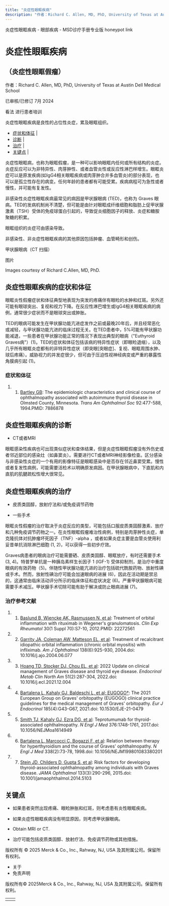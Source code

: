 ```yaml
---
title: "炎症性眼眶疾病"
description: "作者：Richard C. Allen, MD, PhD, University of Texas at Austin Dell Medical School"
---
```


﻿炎症性眼眶疾病 \- 眼部疾病 \- MSD诊疗手册专业版 honeypot link

# 炎症性眼眶疾病

## （炎症性眼眶假瘤）

作者：Richard C. Allen, MD, PhD, University of Texas at Austin Dell Medical School

已审核/已修订 7月 2024

看法 进行患者培训

炎症性眼眶疾病是良性的占位性炎症，累及眼眶组织。

- [症状和体征](#症状和体征_v958014_zh) \|
- [诊断](#诊断_v958017_zh) \|
- [治疗](#治疗_v958025_zh) \|
- [关键点](#关键点_v92045516_zh) \|

炎症性眼眶病，也称为眼眶假瘤，是一种可以影响眼眶内任何或所有结构的炎症。炎症反应可以为非特异性、肉芽肿性、或者血管炎性或反应性淋巴样增生。眼眶炎症可以是原发疾病(如IgG4相关眼眶疾病或肉芽肿合并多血管炎)的部分表现，也可以是孤立性存在的病变。任何年龄的患者都有可能受累。疾病病程可为急性或者慢性，并可能有复发性。

非感染性炎症性眼眶疾病最常见的病因是甲状腺眼病 (TED)，也称为 Graves 眼病。TED的发病机制尚不清楚，但可能是由针对眼眶成纤维细胞和脂肪上促甲状腺激素（TSH）受体的免疫球蛋白引起的，导致促炎细胞因子的释放、炎症和糖胺聚糖的积累。

眼眶组织的炎症可由感染导致。

非感染性、非炎症性眼眶疾病的其他原因包括肿瘤、血管畸形和创伤。

甲状腺眼病（CT 扫描）



图片

Images courtesy of Richard C.Allen, MD, PhD.

## 炎症性眼眶疾病的症状和体征

眼眶炎性假瘤症状和体征典型地表现为突发的疼痛伴有眼睑的水肿和红斑。另外还可能有眼球突出、复视和视力下降。在反应性淋巴增生或IgG4相关眼眶疾病的病例，通常很少症状而不是眼球突出或肿胀。

TED的眼病可能发生在甲状腺功能亢进症发作之前或最晚20年后，并且经常恶化或减轻，与甲状腺功能亢进的临床过程无关。在TED患者中，5%可能有甲状腺功能减退，一些患者在甲状腺功能正常的情况下表现出典型的眼病（"Euthyroid Graves病"）(1)。TED的症状和体征包括该病的特异性症状（即眼睑退缩），以及几乎所有眼眶炎症都有的非特异性症状（即突眼\[突眼症\]、复视、眼眶周围水肿、球后疼痛）。威胁视力的并发症很少，但可由于压迫性视神经病变或严重的暴露性角膜病引起 (1)。

### 症状和体征

1. 1. [Bartley GB](https://pubmed.ncbi.nlm.nih.gov/7886878/): The epidemiologic characteristics and clinical course of ophthalmopathy associated with autoimmune thyroid disease in Olmsted County, Minnesota. _Trans Am Ophthalmol Soc_ 92:477-588, 1994.PMID: 7886878


## 炎症性眼眶疾病的诊断

- CT或者MRI


眼眶感染性疾病也可出现类似症状和查体结果，但是炎症性眼眶假瘤没有外伤史或者邻近部位的感染灶（如鼻窦炎）。需要进行CT或者MRI神经影像检查。区分感染与非感染性炎症的一个有用的影像特征是眼眶感染中是否存在邻近鼻窦受累。慢性或者复发性病例，可能需要活检术以明确原发病因。在甲状腺眼病中，下直肌和内直肌的肌腱疏松性增大很常见。

## 炎症性眼眶疾病的治疗

- 皮质类固醇，放射疗法和/或免疫调节药物

- 一些手术


眼眶炎性假瘤的治疗取决于炎症反应的类型，可能包括口服皮质类固醇激素、放疗和几种免疫调节药物之一。在炎性眼眶假瘤难治性病例，特别是肉芽肿性炎症，单克隆抗体对抗肿瘤坏死因子（TNF）-alpha ，或者如果炎症主要是血管炎使用利妥昔单抗消除淋巴细胞 (1, 2)，可以获得一些初步疗效。

Graves病患者的眼病治疗可能需要硒、皮质类固醇、眼眶放疗，有时还需要手术 (3, 4)。特普罗单抗是一种胰岛素样生长因子 1 (IGF-1) 受体抑制剂，是治疗中重度眼病的有效药物（5)。伴随性甲状腺功能亢进的治疗包括硫代酰胺药物、放射性碘或手术。然而，放射性碘治疗可能会加速眼病的进展 (6)，因此在活动期是禁忌的，这通常由临床活动评分所示的临床体征和症状决定 (6)。严重甲状腺眼病可能需要手术减压。甲状腺手术切除可能有助于解决或防止眼病进展 (7)。

### 治疗参考文献

1. 1. [Baslund B, Wiencke AK, Rasmussen N, et al](https://pubmed.ncbi.nlm.nih.gov/22272561/): Treatment of orbital inflammation with rituximab in Wegener's granulomatosis. _Clin Exp Rheumatol_ 30(1 Suppl 70):S7-10, 2012.PMID: 22272561

2. 2. [Garrity JA, Coleman AW, Matteson EL, et al](https://pubmed.ncbi.nlm.nih.gov/15629282/): Treatment of recalcitrant idiopathic orbital inflammation (chronic orbital myositis) with infliximab. _Am J Ophthalmol_ 138(6):925-930, 2004.doi: 10.1016/j.ajo.2004.06.077

3. 3. [Hoang TD, Stocker DJ, Chou EL, et al](https://www.ncbi.nlm.nih.gov/pmc/articles/PMC9174594/): 2022 Update on clinical management of Graves disease and thyroid eye disease. _Endocrinol Metab Clin North Am_ 51(2):287-304, 2022.doi: 10.1016/j.ecl.2021.12.004

4. 4. [Bartalena L, Kahaly GJ, Baldeschi L, et al; EUGOGO†](https://pubmed.ncbi.nlm.nih.gov/34297684/): The 2021 European Group on Graves' orbitopathy (EUGOGO) clinical practice guidelines for the medical management of Graves' orbitopathy. _Eur J Endocrinol_ 185(4):G43-G67, 2021.doi: 10.1530/EJE-21-0479

5. 5. [Smith TJ, Kahaly GJ, Ezra DG, et al](https://pubmed.ncbi.nlm.nih.gov/28467880/): Teprotumumab for thyroid-associated ophthalmopathy. _N Engl J Med_ 376:1748-1761, 2017.doi: 10.1056/NEJMoa1614949

6. 6. [Bartalena L, Marcocci C, Bogazzi F, et al](https://pubmed.ncbi.nlm.nih.gov/9420337/): Relation between therapy for hyperthyroidism and the course of Graves' ophthalmopathy. _N Engl J Med_ 338(2):73-78, 1998.doi: 10.1056/NEJM199801083380201

7. 7. [Stein JD, Childers D, Gupta S, et al](https://pubmed.ncbi.nlm.nih.gov/25502604/): Risk factors for developing thyroid-associated ophthalmopathy among individuals with Graves disease. _JAMA Ophthalmol_ 133(3):290-296, 2015.doi: 10.1001/jamaophthalmol.2014.5103


## 关键点

- 如果患者突然出现疼痛、眼睑肿胀和红斑，则考虑患有炎性眼眶疾病。

- 如果炎症性眼眶疾病没有明显原因，则考虑甲状腺眼病。

- Obtain MRI or CT.

- 治疗可能包括皮质类固醇、放射疗法、免疫调节药物或其他措施。




版权所有 © 2025
Merck & Co., Inc., Rahway, NJ, USA 及其附属公司。保留所有权利。

- 关于
- 免责声明

版权所有© 2025Merck & Co., Inc., Rahway, NJ, USA 及其附属公司。保留所有权利。

|     |     |
| --- | --- |
|  |  |